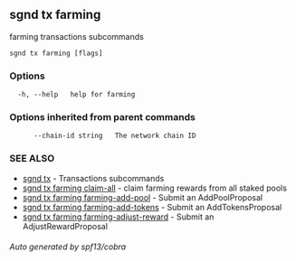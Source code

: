 ## sgnd tx farming

farming transactions subcommands

```
sgnd tx farming [flags]
```

### Options

```
  -h, --help   help for farming
```

### Options inherited from parent commands

```
      --chain-id string   The network chain ID
```

### SEE ALSO

* [sgnd tx](sgnd_tx.md)	 - Transactions subcommands
* [sgnd tx farming claim-all](sgnd_tx_farming_claim-all.md)	 - claim farming rewards from all staked pools
* [sgnd tx farming farming-add-pool](sgnd_tx_farming_farming-add-pool.md)	 - Submit an AddPoolProposal
* [sgnd tx farming farming-add-tokens](sgnd_tx_farming_farming-add-tokens.md)	 - Submit an AddTokensProposal
* [sgnd tx farming farming-adjust-reward](sgnd_tx_farming_farming-adjust-reward.md)	 - Submit an AdjustRewardProposal

###### Auto generated by spf13/cobra
